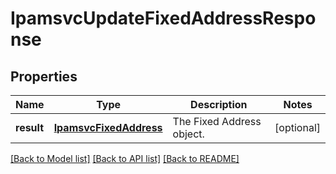 # IpamsvcUpdateFixedAddressResponse

## Properties
Name | Type | Description | Notes
------------ | ------------- | ------------- | -------------
**result** | [**IpamsvcFixedAddress**](IpamsvcFixedAddress.md) | The Fixed Address object. | [optional] 

[[Back to Model list]](../README.md#documentation-for-models) [[Back to API list]](../README.md#documentation-for-api-endpoints) [[Back to README]](../README.md)


